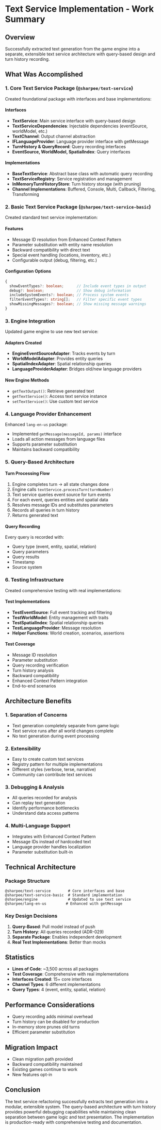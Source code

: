 # Text Service Implementation - Work Summary

## Overview
Successfully extracted text generation from the game engine into a separate, extensible text service architecture with query-based design and turn history recording.

## What Was Accomplished

### 1. Core Text Service Package (`@sharpee/text-service`)
Created foundational package with interfaces and base implementations:

#### Interfaces
- **TextService**: Main service interface with query-based design
- **TextServiceDependencies**: Injectable dependencies (eventSource, worldModel, etc.)
- **TextChannel**: Output channel abstraction
- **IFLanguageProvider**: Language provider interface with getMessage
- **TurnHistory & QueryRecord**: Query recording interfaces
- **EventSource, WorldModel, SpatialIndex**: Query interfaces

#### Implementations
- **BaseTextService**: Abstract base class with automatic query recording
- **TextServiceRegistry**: Service registration and management
- **InMemoryTurnHistoryStore**: Turn history storage (with pruning)
- **Channel Implementations**: Buffered, Console, Multi, Callback, Filtering, Transforming

### 2. Basic Text Service Package (`@sharpee/text-service-basic`)
Created standard text service implementation:

#### Features
- Message ID resolution from Enhanced Context Pattern
- Parameter substitution with entity name resolution
- Backward compatibility with direct text
- Special event handling (locations, inventory, etc.)
- Configurable output (debug, filtering, etc.)

#### Configuration Options
```typescript
{
  showEventTypes?: boolean;      // Include event types in output
  debug?: boolean;               // Show debug information
  includeSystemEvents?: boolean; // Process system events
  filterEventTypes?: string[];   // Filter specific event types
  showMissingMessages?: boolean; // Show missing message warnings
}
```

### 3. Engine Integration
Updated game engine to use new text service:

#### Adapters Created
- **EngineEventSourceAdapter**: Tracks events by turn
- **WorldModelAdapter**: Provides entity queries
- **SpatialIndexAdapter**: Spatial relationship queries
- **LanguageProviderAdapter**: Bridges old/new language providers

#### New Engine Methods
- `getTextOutput()`: Retrieve generated text
- `getTextService()`: Access text service instance
- `setTextService()`: Use custom text service

### 4. Language Provider Enhancement
Enhanced `lang-en-us` package:
- Implemented `getMessage(messageId, params)` interface
- Loads all action messages from language files
- Supports parameter substitution
- Maintains backward compatibility

### 5. Query-Based Architecture

#### Turn Processing Flow
1. Engine completes turn → all state changes done
2. Engine calls `textService.processTurn(turnNumber)`
3. Text service queries event source for turn events
4. For each event, queries entities and spatial data
5. Resolves message IDs and substitutes parameters
6. Records all queries in turn history
7. Returns generated text

#### Query Recording
Every query is recorded with:
- Query type (event, entity, spatial, relation)
- Query parameters
- Query results
- Timestamp
- Source system

### 6. Testing Infrastructure
Created comprehensive testing with real implementations:

#### Test Implementations
- **TestEventSource**: Full event tracking and filtering
- **TestWorldModel**: Entity management with traits
- **TestSpatialIndex**: Spatial relationship queries
- **TestLanguageProvider**: Message resolution
- **Helper Functions**: World creation, scenarios, assertions

#### Test Coverage
- Message ID resolution
- Parameter substitution  
- Query recording verification
- Turn history analysis
- Backward compatibility
- Enhanced Context Pattern integration
- End-to-end scenarios

## Architecture Benefits

### 1. Separation of Concerns
- Text generation completely separate from game logic
- Text service runs after all world changes complete
- No text generation during event processing

### 2. Extensibility
- Easy to create custom text services
- Registry pattern for multiple implementations
- Different styles (verbose, terse, narrative)
- Community can contribute text services

### 3. Debugging & Analysis
- All queries recorded for analysis
- Can replay text generation
- Identify performance bottlenecks
- Understand data access patterns

### 4. Multi-Language Support
- Integrates with Enhanced Context Pattern
- Message IDs instead of hardcoded text
- Language provider handles localization
- Parameter substitution built-in

## Technical Architecture

### Package Structure
```
@sharpee/text-service        # Core interfaces and base
@sharpee/text-service-basic  # Standard implementation  
@sharpee/engine              # Updated to use text service
@sharpee/lang-en-us         # Enhanced with getMessage
```

### Key Design Decisions
1. **Query-Based**: Pull model instead of push
2. **Turn History**: All queries recorded (ADR-029)
3. **Separate Package**: Enables independent development
4. **Real Test Implementations**: Better than mocks

## Statistics
- **Lines of Code**: ~3,500 across all packages
- **Test Coverage**: Comprehensive with real implementations
- **Interfaces Created**: 15+ core interfaces
- **Channel Types**: 6 different implementations
- **Query Types**: 4 (event, entity, spatial, relation)

## Performance Considerations
- Query recording adds minimal overhead
- Turn history can be disabled for production
- In-memory store prunes old turns
- Efficient parameter substitution

## Migration Impact
- Clean migration path provided
- Backward compatibility maintained
- Existing games continue to work
- New features opt-in

## Conclusion
The text service refactoring successfully extracts text generation into a modular, extensible system. The query-based architecture with turn history provides powerful debugging capabilities while maintaining clean separation between game logic and text presentation. The implementation is production-ready with comprehensive testing and documentation.
